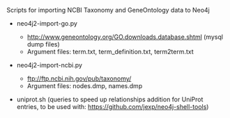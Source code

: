 Scripts for importing NCBI Taxonomy and GeneOntology data to Neo4j

* neo4j2-import-go.py
    * http://www.geneontology.org/GO.downloads.database.shtml (mysql dump files)
	* Argument files: term.txt, term_definition.txt, term2term.txt
* neo4j2-import-ncbi.py
	* ftp://ftp.ncbi.nih.gov/pub/taxonomy/
	* Argument files: nodes.dmp, names.dmp

* uniprot.sh (queries to speed up relationships addition for UniProt entries, to be used with: https://github.com/jexp/neo4j-shell-tools)

